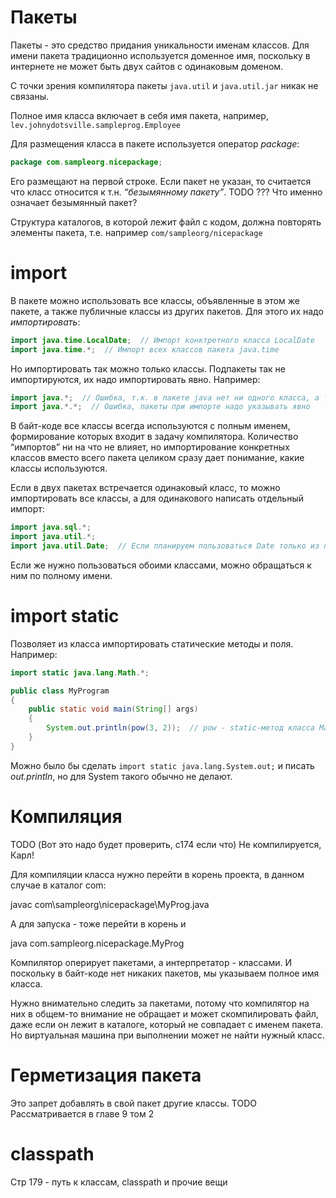 # Пакеты

Пакеты - это средство придания уникальности именам классов. Для имени пакета традиционно используется доменное имя, поскольку в интернете не может быть двух сайтов с одинаковым доменом.

С точки зрения компилятора пакеты `java.util` и `java.util.jar` никак не связаны.

Полное имя класса включает в себя имя пакета, например, `lev.johnydotsville.sampleprog.Employee`

Для размещения класса в пакете используется оператор *package*:

```java
package com.sampleorg.nicepackage;
```

Его размещают на первой строке. Если пакет не указан, то считается что класс относится к т.н. *“безымянному пакету”*. TODO ??? Что именно означает безымянный пакет?

Структура каталогов, в которой лежит файл с кодом, должна повторять элементы пакета, т.е. например `com/sampleorg/nicepackage`

# import

В пакете можно использовать все классы, объявленные в этом же пакете, а также публичные классы из других пакетов. Для этого их надо *импортировать*:

```java
import java.time.LocalDate;  // Импорт конктретного класса LocalDate
import java.time.*;  // Импорт всех классов пакета java.time
```

Но импортировать так можно только классы. Подпакеты так не импортируются, их надо импортировать явно. Например:

```java
import java.*;  // Ошибка, т.к. в пакете java нет ни одного класса, а только пакеты
import java.*.*;  // Ошибка, пакеты при импорте надо указывать явно
```

В байт-коде все классы всегда используются с полным именем, формирование которых входит в задачу компилятора. Количество “импортов” ни на что не влияет, но импортирование конкретных классов вместо всего пакета целиком сразу дает понимание, какие классы используются.

Если в двух пакетах встречается одинаковый класс, то можно импортировать все классы, а для одинакового написать отдельный импорт:

```java
import java.sql.*;
import java.util.*;
import java.util.Date;  // Если планируем пользоваться Date только из пакета java.util
```

Если же нужно пользоваться обоими классами, можно обращаться к ним по полному имени.

# import static

Позволяет из класса импортировать статические методы и поля. Например:

```java
import static java.lang.Math.*;

public class MyProgram
{
    public static void main(String[] args)
    {
        System.out.println(pow(3, 2));  // pow - static-метод класса Math
    }
}
```

Можно было бы сделать `import static java.lang.System.out;` и писать *out.println*, но для System такого обычно не делают.

# Компиляция

TODO (Вот это надо будет проверить, с174 если что) Не компилируется, Карл!

Для компиляции класса нужно перейти в корень проекта, в данном случае в каталог com:

javac com\sampleorg\nicepackage\MyProg.java

А для запуска - тоже перейти в корень и

java com.sampleorg.nicepackage.MyProg

Компилятор оперирует пакетами, а интерпретатор - классами. И поскольку в байт-коде нет никаких пакетов, мы указываем полное имя класса.

Нужно внимательно следить за пакетами, потому что компилятор на них в общем-то внимание не обращает и может скомпилировать файл, даже если он лежит в каталоге, который не совпадает с именем пакета. Но виртуальная машина при выполнении может не найти нужный класс.

# Герметизация пакета

Это запрет добавлять в свой пакет другие классы. TODO Рассматривается в главе 9 том 2

# classpath

Стр 179 - путь к классам, classpath и прочие вещи